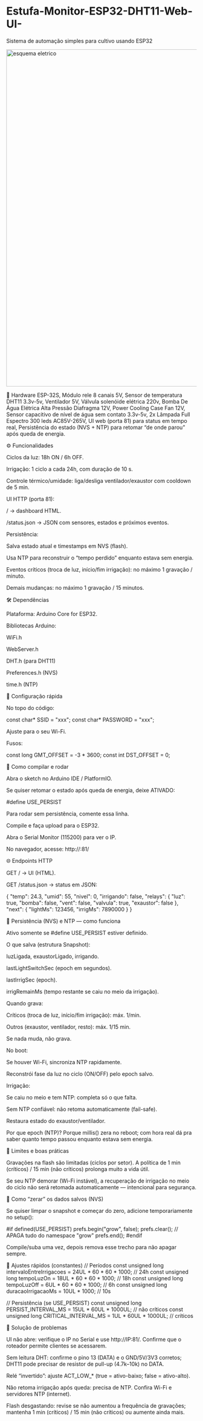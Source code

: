 # Estufa-Monitor-ESP32-DHT11-Web-UI-
Sistema de automação simples para cultivo usando ESP32

<img width="1088" height="889" alt="esquema eletrico" src="https://github.com/user-attachments/assets/e713ff0c-2f34-4d9e-8528-11f5400b55d1" />

🧩 Hardware
ESP-32S, 
Módulo rele 8 canais 5V, 
Sensor de temperatura DHT11 3.3v-5v, 
Ventilador 5V, 
Válvula solenóide elétrica 220v, 
Bomba De Água Elétrica Alta Pressão Diafragma 12V, 
Power Cooling Case Fan 12V, 
Sensor capacitivo de nível de água sem contato 3.3v-5v, 
2x Lâmpada Full Espectro 300 leds AC85V-265V, 
UI web (porta 81) para status em tempo real, 
Persistência do estado (NVS + NTP) para retomar “de onde parou” após queda de energia.

⚙️ Funcionalidades

Ciclos da luz: 18h ON / 6h OFF.

Irrigação: 1 ciclo a cada 24h, com duração de 10 s.

Controle térmico/umidade: liga/desliga ventilador/exaustor com cooldown de 5 min.

UI HTTP (porta 81):

/ → dashboard HTML.

/status.json → JSON com sensores, estados e próximos eventos.

Persistência:

Salva estado atual e timestamps em NVS (flash).

Usa NTP para reconstruir o “tempo perdido” enquanto estava sem energia.

Eventos críticos (troca de luz, início/fim irrigação): no máximo 1 gravação / minuto.

Demais mudanças: no máximo 1 gravação / 15 minutos.

🛠️ Dependências

Plataforma: Arduino Core for ESP32.

Bibliotecas Arduino:

WiFi.h

WebServer.h

DHT.h (para DHT11)

Preferences.h (NVS)

time.h (NTP)

🔧 Configuração rápida

No topo do código:

const char* SSID = "xxx"; const char* PASSWORD = "xxx";

Ajuste para o seu Wi-Fi.

Fusos:

const long GMT_OFFSET = -3 * 3600; const int DST_OFFSET = 0;

🧪 Como compilar e rodar

Abra o sketch no Arduino IDE / PlatformIO.

Se quiser retomar o estado após queda de energia, deixe ATIVADO:

#define USE_PERSIST

Para rodar sem persistência, comente essa linha.

Compile e faça upload para o ESP32.

Abra o Serial Monitor (115200) para ver o IP.

No navegador, acesse: http://:81/

🌐 Endpoints HTTP

GET / → UI (HTML).

GET /status.json → status em JSON:

{ "temp": 24.3, "umid": 55, "nivel": 0, "irrigando": false, "relays": { "luz": true, "bomba": false, "vent": false, "valvula": true, "exaustor": false }, "next": { "lightMs": 123456, "irrigMs": 7890000 } }

💾 Persistência (NVS) e NTP — como funciona

Ativo somente se #define USE_PERSIST estiver definido.

O que salva (estrutura Snapshot):

luzLigada, exaustorLigado, irrigando.

lastLightSwitchSec (epoch em segundos).

lastIrrigSec (epoch).

irrigRemainMs (tempo restante se caiu no meio da irrigação).

Quando grava:

Críticos (troca de luz, início/fim irrigação): máx. 1/min.

Outros (exaustor, ventilador, resto): máx. 1/15 min.

Se nada muda, não grava.

No boot:

Se houver Wi-Fi, sincroniza NTP rapidamente.

Reconstrói fase da luz no ciclo (ON/OFF) pelo epoch salvo.

Irrigação:

Se caiu no meio e tem NTP: completa só o que falta.

Sem NTP confiável: não retoma automaticamente (fail-safe).

Restaura estado do exaustor/ventilador.

Por que epoch (NTP)? Porque millis() zera no reboot; com hora real dá pra saber quanto tempo passou enquanto estava sem energia.

🔐 Limites e boas práticas

Gravações na flash são limitadas (ciclos por setor). A política de 1 min (críticos) / 15 min (não críticos) prolonga muito a vida útil.

Se seu NTP demorar (Wi-Fi instável), a recuperação de irrigação no meio do ciclo não será retomada automaticamente — intencional para segurança.

🧹 Como “zerar” os dados salvos (NVS)

Se quiser limpar o snapshot e começar do zero, adicione temporariamente no setup():

#if defined(USE_PERSIST) prefs.begin("grow", false); prefs.clear(); // APAGA tudo do namespace "grow" prefs.end(); #endif

Compile/suba uma vez, depois remova esse trecho para não apagar sempre.

🔧 Ajustes rápidos (constantes) // Períodos const unsigned long intervaloEntreIrrigacoes = 24UL * 60 * 60 * 1000; // 24h const unsigned long tempoLuzOn = 18UL * 60 * 60 * 1000; // 18h const unsigned long tempoLuzOff = 6UL * 60 * 60 * 1000; // 6h const unsigned long duracaoIrrigacaoMs = 10UL * 1000; // 10s

// Persistência (se USE_PERSIST) const unsigned long PERSIST_INTERVAL_MS = 15UL * 60UL * 1000UL; // não críticos const unsigned long CRITICAL_INTERVAL_MS = 1UL * 60UL * 1000UL; // críticos

🧭 Solução de problemas

UI não abre: verifique o IP no Serial e use http://IP:81/. Confirme que o roteador permite clientes se acessarem.

Sem leitura DHT: confirme o pino 13 (DATA) e o GND/5V/3V3 corretos; DHT11 pode precisar de resistor de pull-up (4.7k–10k) no DATA.

Relé “invertido”: ajuste ACT_LOW_* (true = ativo-baixo; false = ativo-alto).

Não retoma irrigação após queda: precisa de NTP. Confira Wi-Fi e servidores NTP (internet).

Flash desgastando: revise se não aumentou a frequência de gravações; mantenha 1 min (críticos) / 15 min (não críticos) ou aumente ainda mais.
